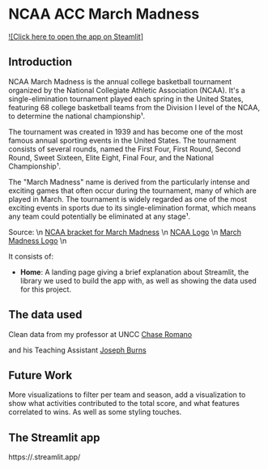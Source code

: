 # NCAA ACC March Madness

[![Click here to open the app on Steamlit]](https://.streamlit.app/)


## Introduction
NCAA March Madness is the annual college basketball tournament organized by the National Collegiate Athletic Association (NCAA). It's a single-elimination tournament played each spring in the United States, featuring 68 college basketball teams from the Division I level of the NCAA, to determine the national championship¹.

The tournament was created in 1939 and has become one of the most famous annual sporting events in the United States. The tournament consists of several rounds, named the First Four, First Round, Second Round, Sweet Sixteen, Elite Eight, Final Four, and the National Championship¹.

The "March Madness" name is derived from the particularly intense and exciting games that often occur during the tournament, many of which are played in March. The tournament is widely regarded as one of the most exciting events in sports due to its single-elimination format, which means any team could potentially be eliminated at any stage¹.



Source: \n
[NCAA bracket for March Madness](https://www.ncaa.com/march-madness-live/bracket) \n
[NCAA Logo](https://dbukjj6eu5tsf.cloudfront.net/ncaa.org/images/2021/7/14/NCAA_Disk.jpg) \n
[March Madness Logo](https://www.ncaa.org/images/2021/9/29/March_Madness.jpg?width=942&quality=80&format=jpg) \n


It consists of:

- **Home**: A landing page giving a brief explanation about Streamlit, the library we used to build the app with, as well as showing the data used for this project.


## The data used 
Clean data from my professor at UNCC [Chase Romano](https://www.linkedin.com/in/chase-romano-0aa4046b/) <br/>

and his Teaching Assistant [Joseph Burns](https://www.linkedin.com/in/joeburns91/)


## Future Work
More visualizations to filter per team and season, add a visualization to show what activities contributed to the total score, and what features correlated to wins.
As well as some styling touches.

## The Streamlit app
https://.streamlit.app/
